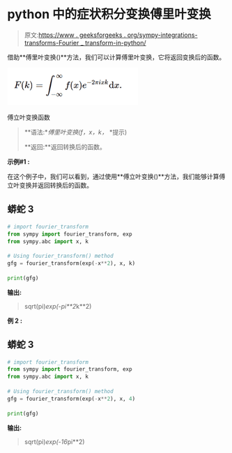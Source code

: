 # python 中的症状积分变换傅里叶变换

> 原文:[https://www . geeksforgeeks . org/sympy-integrations-transforms-Fourier _ transform-in-python/](https://www.geeksforgeeks.org/sympy-integrals-transforms-fourier_transform-in-python/)

借助**傅里叶变换()**方法，我们可以计算傅里叶变换，它将返回变换后的函数。

![](img/357e239cd5a4be2d2db22e4475ba8665.png)

傅立叶变换函数

> **语法:**傅里叶变换(f，x，k，* *提示)
> 
> **返回:**返回转换后的函数。

**示例#1 :**

在这个例子中，我们可以看到，通过使用**傅立叶变换()**方法，我们能够计算傅立叶变换并返回转换后的函数。

## 蟒蛇 3

```py
# import fourier_transform
from sympy import fourier_transform, exp
from sympy.abc import x, k

# Using fourier_transform() method
gfg = fourier_transform(exp(-x**2), x, k)

print(gfg)
```

**输出:**

> sqrt(pi)*exp(-pi**2*k**2)

**例 2 :**

## 蟒蛇 3

```py
# import fourier_transform
from sympy import fourier_transform, exp
from sympy.abc import x, k

# Using fourier_transform() method
gfg = fourier_transform(exp(-x**2), x, 4)

print(gfg)
```

**输出:**

> sqrt(pi)*exp(-16*pi**2)